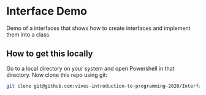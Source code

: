 # Interface Demo

Demo of a interfaces that shows how to create interfaces and implement them into a class.

## How to get this locally

Go to a local directory on your system and open Powershell in that directory. Now clone this repo using git:

```bash
git clone git@github.com:vives-introduction-to-programming-2020/InterfaceDemo.git
```

<!-- This was a really good Demo -->